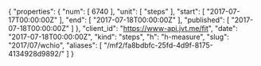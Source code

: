 {
  "properties": {
    "num": [
      6740
    ],
    "unit": [
      "steps"
    ],
    "start": [
      "2017-07-17T00:00:00Z"
    ],
    "end": [
      "2017-07-18T00:00:00Z"
    ],
    "published": [
      "2017-07-18T00:00:00Z"
    ]
  },
  "client_id": "https://www-api.jvt.me/fit",
  "date": "2017-07-18T00:00:00Z",
  "kind": "steps",
  "h": "h-measure",
  "slug": "2017/07/wchio",
  "aliases": [
    "/mf2/fa8bdbfc-25fd-4d9f-8175-4134928d9892/"
  ]
}
